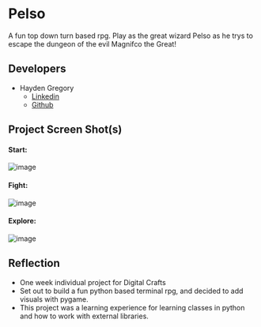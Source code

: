 # Pelso


A fun top down turn based rpg. Play as the great wizard Pelso as he trys to escape the dungeon of the evil Magnifco the Great!

## Developers
 - Hayden Gregory
    - <a href="https://www.linkedin.com/in/hayden-gregory-55b960a5?lipi=urn%3Ali%3Apage%3Ad_flagship3_profile_view_base_contact_details%3BccJaD5ANR2uWfbiN00YZqg%3D%3D"> Linkedin </a>
    - <a href="https://github.com/HaydenGregory">Github</a>

## Project Screen Shot(s)

#### Start:   

![image](https://cdn.discordapp.com/attachments/365268286134550535/877922546614423662/unknown.png)
#### Fight:

![image](https://cdn.discordapp.com/attachments/365268286134550535/877922749455151144/unknown.png)
#### Explore:

![image](https://cdn.discordapp.com/attachments/365268286134550535/877922838521188462/unknown.png)

## Reflection

  - One week individual project for Digital Crafts
  - Set out to build a fun python based terminal rpg, and decided to add visuals with pygame.
  - This project was a learning experience for learning classes in python and how to work with external libraries.
